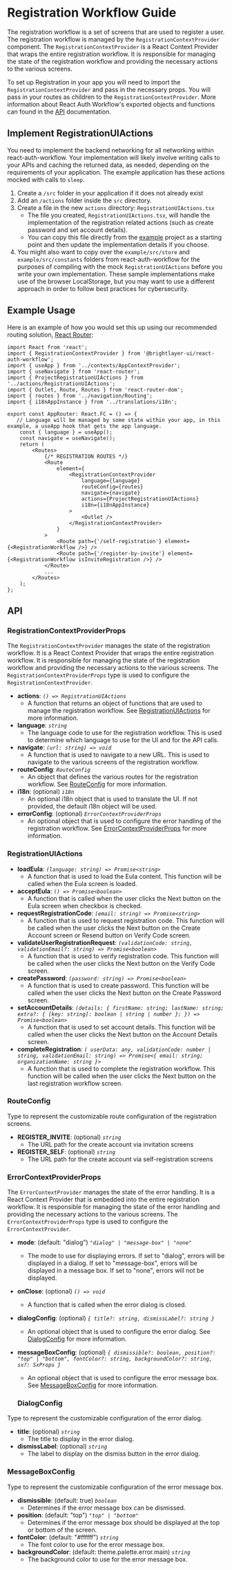 # Registration Workflow Guide
The registration workflow is a set of screens that are used to register a user. The registration workflow is managed by the `RegistrationContextProvider` component. The `RegistrationContextProvider` is a React Context Provider that wraps the entire registration workflow. It is responsible for managing the state of the registration workflow and providing the necessary actions to the various screens.

To set up Registration in your app you will need to import the `RegistrationContextProvider` and pass in the necessary props. You will pass in your routes as children to the `RegistrationContextProvider`. More information about React Auth Workflow's exported objects and functions can found in the [API](#api) documentation.

## Implement RegistrationUIActions

You need to implement the backend networking for all networking within react-auth-workflow. Your implementation will likely involve writing calls to your APIs and caching the returned data, as needed, depending on the requirements of your application. The example application has these actions mocked with calls to `sleep`.

1. Create a `/src` folder in your application if it does not already exist
2. Add an `/actions` folder inside the `src` directory.
3. Create a file in the new `actions` directory: `RegistrationUIActions.tsx`
    - The file you created, `RegistrationUIActions.tsx`, will handle the implementation of the registration related actions (such as create password and set account details).
    - You can copy this file directly from the [example](https://github.com/etn-ccis/blui-react-workflows/tree/master/login-workflow/example) project as a starting point and then update the implementation details if you choose.
4. You might also want to copy over the `example/src/store` and `example/src/constants` folders from react-auth-workflow for the purposes of compiling with the mock `RegistrationUIActions` before you write your own implementation. These sample implementations make use of the browser LocalStorage, but you may want to use a different approach in order to follow best practices for cybersecurity.

## Example Usage

Here is an example of how you would set this up using our recommended routing solution, [React Router](https://reactrouter.com/):

```tsx
import React from 'react';
import { RegistrationContextProvider } from '@brightlayer-ui/react-auth-workflow';
import { useApp } from '../contexts/AppContextProvider';
import { useNavigate } from 'react-router';
import { ProjectRegistrationUIActions } from '../actions/RegistrationUIActions';
import { Outlet, Route, Routes } from 'react-router-dom';
import { routes } from '../navigation/Routing';
import { i18nAppInstance } from '../translations/i18n';

export const AppRouter: React.FC = () => {
   // Language will be managed by some state within your app, in this example, a useApp hook that gets the app language.
    const { language } = useApp();
    const navigate = useNavigate();
    return (
        <Routes>
            {/* REGISTRATION ROUTES */}
            <Route
                element={
                    <RegistrationContextProvider
                        language={language}
                        routeConfig={routes}
                        navigate={navigate}
                        actions={ProjectRegistrationUIActions}
                        i18n={i18nAppInstance}
                    >
                        <Outlet />
                    </RegistrationContextProvider>
                }
            >
                <Route path={'/self-registration'} element={<RegistrationWorkflow />} />
                <Route path={'/register-by-invite'} element={<RegistrationWorkflow isInviteRegistration />} />
            </Route>
            ...
        </Routes>
    );
};
```

## API

### RegistrationContextProviderProps
The `RegistrationContextProvider` manages the state of the registration workflow. It is a React Context Provider that wraps the entire registration workflow. It is responsible for managing the state of the registration workflow and providing the necessary actions to the various screens. The `RegistrationContextProviderProps` type is used to configure the `RegistrationContextProvider`.

-   **actions**:  _`() => RegistrationUIActions`_
    -   A function that returns an object of functions that are used to manage the registration workflow. See [RegistrationUIActions](#registrationuiactions) for more information.
-  **language**: _`string`_
   -    The language code to use for the registration workflow. This is used to determine which language to use for the UI and for the API calls.    
-   **navigate**: _`(url: string) => void`_
    -   A function that is used to navigate to a new URL. This is used to navigate to the various screens of the registration workflow.   
-  **routeConfig**: _`RouteConfig`_
    -   An object that defines the various routes for the registration workflow. See [RouteConfig](#routeconfig) for more information.
-  **i18n**: (optional) _`i18n`_
    -   An optional i18n object that is used to translate the UI. If not provided, the default i18n object will be used.
- **errorConfig**: (optional) _`ErrorContextProviderProps`_
    -   An optional object that is used to configure the error handling of the registration workflow. See [ErrorContextProviderProps](#errorcontextproviderprops) for more information.

### RegistrationUIActions

-   **loadEula**: _`(language: string) => Promise<string>`_
    -   A function that is used to load the Eula content. This function will be called when the Eula screen is loaded.
-   **acceptEula**: _`() => Promise<boolean>`_
    -   A function that is called when the user clicks the Next button on the Eula screen when checkbox is checked.    
-   **requestRegistrationCode**: _`(email: string) => Promise<string>`_
    -   A function that is used to request  registration code. This function will be called when the user clicks the Next button on the Create Account screen or Resend button on Verify Code screen.      
-   **validateUserRegistrationRequest**: _`(validationCode: string, validationEmail?: string) => Promise<boolean>`_
    -   A function that is used to verify  registration code. This function will be called when the user clicks the Next button on the Verify Code screen. 
-   **createPassword**: _`(password: string) => Promise<boolean>`_
    -   A function that is used to create password. This function will be called when the user clicks the Next button on the Create Password screen. 
-   **setAccountDetails**: _`(details: {
        firstName: string;
        lastName: string;
        extra?: { [key: string]: boolean | string | number };
    }) => Promise<boolean>`_
    -   A function that is used to set account details. This function will be called when the user clicks the Next button on the Account Details screen. 
-   **completeRegistration**: _`(
        userData: any,
        validationCode: number | string,
        validationEmail: string) => Promise<{ email: string; organizationName: string }>`_
    -   A function that is used to complete the registration workflow. This function will be called when the user clicks the Next button on the last registration workflow screen. 

### RouteConfig
Type to represent the customizable route configuration of the registration screens.

-   **REGISTER_INVITE**: (optional) _`string`_
    -   The URL path for the create account via invitation screens
-   **REGISTER_SELF**: (optional) _`string`_
    -   The URL path for the create account via self-registration screens


### ErrorContextProviderProps
The `ErrorContextProvider` manages the state of the error handling. It is a React Context Provider that is embedded into the entire registration workflow. It is responsible for managing the state of the error handling and providing the necessary actions to the various screens. The `ErrorContextProviderProps` type is used to configure the `ErrorContextProvider`.

-  **mode**: (default: "dialog") _`"dialog" | "message-box" | "none"`_
    -   The mode to use for displaying errors. If set to "dialog", errors will be displayed in a dialog. If set to "message-box", errors will be displayed in a message box. If set to "none", errors will not be displayed.
- **onClose**: (optional) _`() => void`_
    -   A function that is called when the error dialog is closed.
- **dialogConfig**: (optional) _`{ title?: string, dismissLabel?: string }`_
    -   An optional object that is used to configure the error dialog. See [DialogConfig](#dialogconfig) for more information.
- **messageBoxConfig**: (optional) _`{ dismissible?: boolean, position?: "top" | "bottom", fontColor?: string, backgroundColor?: string, sx?: SxProps }`_
    -   An optional object that is used to configure the error message box. See [MessageBoxConfig](#messageboxconfig) for more information.
  
  ### DialogConfig
Type to represent the customizable configuration of the error dialog.

- **title**: (optional) _`string`_
    -   The title to display in the error dialog.
- **dismissLabel**: (optional) _`string`_
    -   The label to display on the dismiss button in the error dialog.

### MessageBoxConfig
Type to represent the customizable configuration of the error message box.

- **dismissible**: (default: true) _`boolean`_
    -   Determines if the error message box can be dismissed.
- **position**: (default: "top") _`"top" | "bottom"`_
    -   Determines if the error message box should be displayed at the top or bottom of the screen.
- **fontColor**: (default: "#ffffff") _`string`_
    -   The font color to use for the error message box.
- **backgroundColor**: (default: theme.palette.error.main) _`string`_
    -   The background color to use for the error message box.